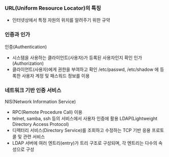 ### URL(Uniform Resource Locator)의 특징
- 인터넷상에서 특정 자원의 위치를 알려주기 위한 규약

### 인증과 인가
인증(Authentication)
- 시스템을 사용하는 클라이언트(사용자)가 등록된 사용자인지 확인
인가(Authorization)
- 클라이언트(사용자)에게 권한을 부여하고 확인
/etc/passwd, /etc/shadow 에 등록한 사용자 계정 및 패스워드 정보를 이용

### 네트워크 기반 인증 서비스
NIS(Network Information Service)
- RPC(Remote Procedure Call) 이용
- telnet, samba, ssh 등의 서비스에서 사용자 인증에 활용
LDAP(Lightweight Directory Access Protocol)
- 디렉터리 서비스(Directory Service)를 조회하고 수정하는 TCP 기반 응용 프로토콜 및 관련 서비스
- LDAP 서버에 여러 엔트리(entry)가 트리 구조로 구성되며, 각 엔트리는 다수의 속성으로 구성